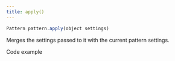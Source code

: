 ```yaml
---
title: apply()
---
```


```js
Pattern pattern.apply(object settings)
``` 

Merges the settings passed to it with the current pattern settings.

<Fixme>Code example</Fixme>
